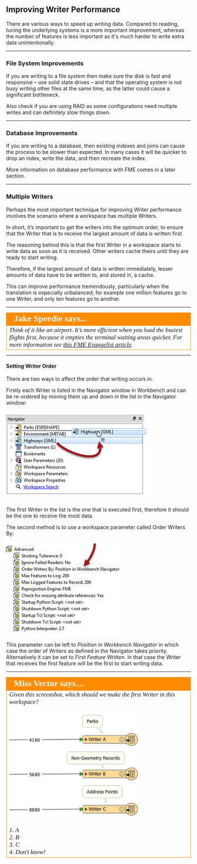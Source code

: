## Improving Writer Performance ##

There are various ways to speed up writing data. Compared to reading, tuning the underlying systems is a more important improvement, whereas the number of features is less important as it's much harder to write extra data unintentionally.

---

### File System Improvements ###

If you are writing to a file system then make sure the disk is fast and responsive – use solid state drives – and that the operating system is not busy writing other files at the same time, as the latter could cause a significant bottleneck. 

Also check if you are using RAID as some configurations need multiple writes and can definitely slow things down.

---

### Database Improvements ###

If you are writing to a database, then existing indexes and joins can cause the process to be slower than expected. In many cases it will be quicker to drop an index, write the data, and then recreate the index. 

More information on database performance with FME comes in a later section.

---

### Multiple Writers ###

Perhaps the most important technique for improving Writer performance involves the scenario where a workspace has multiple Writers. 

In short, it’s important to get the writers into the optimum order, to ensure that the Writer that is to receive the largest amount of data is written first.

The reasoning behind this is that the first Writer in a workspace starts to write data as soon as it is received. Other writers cache theirs until they are ready to start writing.

Therefore, if the largest amount of data is written immediately, lesser amounts of data have to be written to, and stored in, a cache.

This can improve performance tremendously, particularly when the translation is especially unbalanced; for example one million features go to one Writer, and only ten features go to another.

---

<table style="border-spacing: 0px">
<tr>
<td style="vertical-align:middle;background-color:darkorange;border: 2px solid darkorange">
<i class="fa fa-quote-left fa-lg fa-pull-left fa-fw" style="color:white;padding-right: 12px;vertical-align:text-top"></i>
<span style="color:white;font-size:x-large;font-weight: bold;font-family:serif">Jake Speedie says...</span>
</td>
</tr>

<tr>
<td style="border: 1px solid darkorange">
<span style="font-family:serif; font-style:italic; font-size:larger">
Think of it like an airport. It’s more efficient when you load the busiest flights first, because it empties the terminal waiting areas quicker. For more information see <a href="http://fme.ly/FirstWriter">this FME Evangelist article</a>.
</span>
</td>
</tr>
</table>

---

#### Setting Writer Order ####

There are two ways to affect the order that writing occurs in.

Firstly each Writer is listed in the Navigator window in Workbench and can be re-ordered by moving them up and down in the list in the Navigator window:

![](./Images/Img2.21.WritersPerformanceOrder.png)

The first Writer in the list is the one that is executed first, therefore it should be the one to receive the most data.

The second method is to use a workspace parameter called Order Writers By:

![](./Images/Img2.22.WritersPerformanceOrderParameter.png)

This parameter can be left to *Position in Workbench Navigator* in which case the order of Writers as defined in the Navigator takes priority. Alternatively it can be set to *First Feature Written*. In that case the Writer that receives the first feature will be the first to start writing data.


---

<table style="border-spacing: 0px">
<tr>
<td style="vertical-align:middle;background-color:darkorange;border: 2px solid darkorange">
<i class="fa fa-quote-left fa-lg fa-pull-left fa-fw" style="color:white;padding-right: 12px;vertical-align:text-top"></i>
<span style="color:white;font-size:x-large;font-weight: bold;font-family:serif">Miss Vector says…</span>
</td>
</tr>

<tr>
<td style="border: 1px solid darkorange">
<span style="font-family:serif; font-style:italic; font-size:larger">
Given this screenshot, which should we make the first Writer in this workspace?
<br><br><img src="./Images/Img2.41.WriterPerformanceQuestion.png"> 
<br><br>1. A
<br>2. B
<br>3. C
<br>4. Don't know!
</span>
</td>
</tr>
</table>

